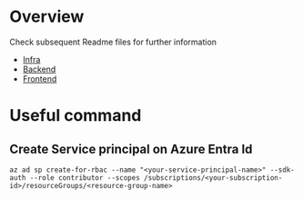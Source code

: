 # Overview 
Check subsequent Readme files for further information 
- [Infra](./infrastructure/Readme.md)
- [Backend](./backend/README.md)
- [Frontend](./frontend/README.md)

# Useful command
## Create Service principal on Azure Entra Id
```shell
az ad sp create-for-rbac --name "<your-service-principal-name>" --sdk-auth --role contributor --scopes /subscriptions/<your-subscription-id>/resourceGroups/<resource-group-name>
```
